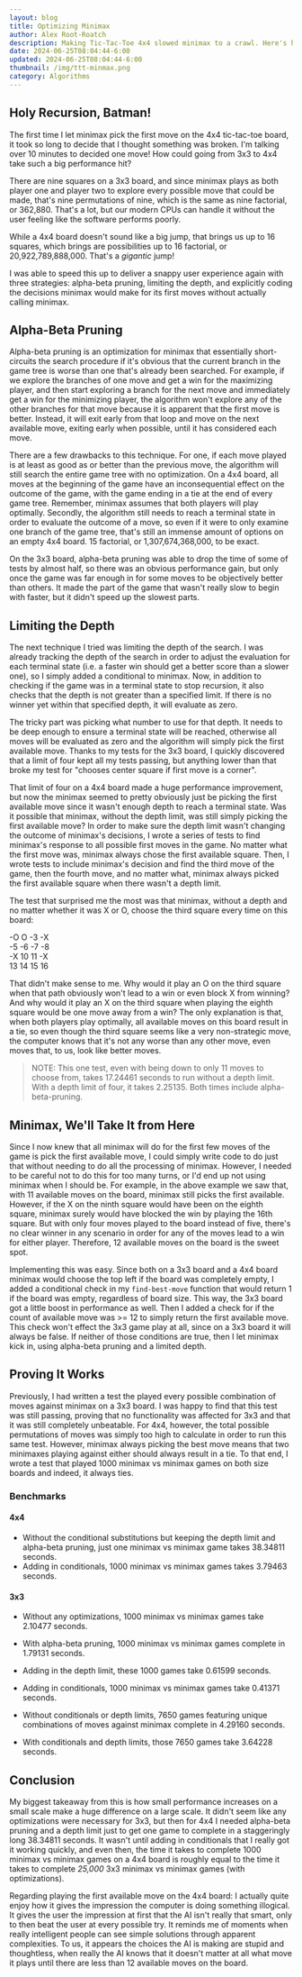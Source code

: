 ```yaml
---
layout: blog
title: Optimizing Minimax
author: Alex Root-Roatch
description: Making Tic-Tac-Toe 4x4 slowed minimax to a crawl. Here's how I sped it up.
date: 2024-06-25T08:04:44-6:00
updated: 2024-06-25T08:04:44-6:00
thumbnail: /img/ttt-minmax.png
category: Algorithms
---
```


## Holy Recursion, Batman!

The first time I let minimax pick the first move on the 4x4 tic-tac-toe board, it took so long to decide that I thought something was broken. I'm talking over 10 minutes to decided one move! How could going from 3x3 to 4x4 take such a big performance hit? 

There are nine squares on a 3x3 board, and since minimax plays as both player one and player two to explore every possible move that could be made, that's nine permutations of nine, which is the same as nine factorial, or 362,880. That's a lot, but our modern CPUs can handle it without the user feeling like the software performs poorly.  

While a 4x4 board doesn't sound like a big jump, that brings us up to 16 squares, which brings are possibilities up to 16 factorial, or 20,922,789,888,000. That's a *gigantic* jump! 

I was able to speed this up to deliver a snappy user experience again with three strategies: alpha-beta pruning, limiting the depth, and explicitly coding the decisions minimax would make for its first moves without actually calling minimax.

## Alpha-Beta Pruning

Alpha-beta pruning is an optimization for minimax that essentially short-circuits the search procedure if it's obvious that the current branch in the game tree is worse than one that's already been searched. For example, if we explore the branches of one move and get a win for the maximizing player, and then start exploring a branch for the next move and immediately get a win for the minimizing player, the algorithm won't explore any of the other branches for that move because it is apparent that the first move is better. Instead, it will exit early from that loop and move on the next available move, exiting early when possible, until it has considered each move. 

There are a few drawbacks to this technique. For one, if each move played is at least as good as or better than the previous move, the algorithm will still search the entire game tree with no optimization. On a 4x4 board, all moves at the beginning of the game have an inconsequential effect on the outcome of the game, with the game ending in a tie at the end of every game tree. Remember, minimax assumes that both players will play optimally. Secondly, the algorithm still needs to reach a terminal state in order to evaluate the outcome of a move, so even if it were to only examine one branch of the game tree, that's still an immense amount of options on an empty 4x4 board. 15 factorial, or 1,307,674,368,000, to be exact. 

On the 3x3 board, alpha-beta pruning was able to drop the time of some of tests by almost half, so there was an obvious performance gain, but only once the game was far enough in for some moves to be objectively better than others. It made the part of the game that wasn't really slow to begin with faster, but it didn't speed up the slowest parts.  

## Limiting the Depth

The next technique I tried was limiting the depth of the search. I was already tracking the depth of the search in order to adjust the evaluation for each terminal state (i.e. a faster win should get a better score than a slower one), so I simply added a conditional to minimax. Now, in addition to checking if the game was in a terminal state to stop recursion, it also checks that the depth is not greater than a specified limit. If there is no winner yet within that specified depth, it will evaluate as zero. 

The tricky part was picking what number to use for that depth. It needs to be deep enough to ensure a terminal state will be reached, otherwise all moves will be evaluated as zero and the algorithm will simply pick the first available move. Thanks to my tests for the 3x3 board, I quickly discovered that a limit of four kept all my tests passing, but anything lower than that broke my test for "chooses center square if first move is a corner". 

That limit of four on a 4x4 board made a huge performance improvement, but now the minimax seemed to pretty obviously just be picking the first available move since it wasn't enough depth to reach a terminal state. Was it possible that minimax, without the depth limit, was still simply picking the first available move? In order to make sure the depth limit wasn't changing the outcome of minimax's decisions, I wrote a series of tests to find minimax's response to all possible first moves in the game. No matter what the first move was, minimax always chose the first available square. Then, I wrote tests to include minimax's decision and find the third move of the game, then the fourth move, and no matter what, minimax always picked the first available square when there wasn't a depth limit. 

The test that surprised me the most was that minimax, without a depth and no matter whether it was X or O, choose the third square every time on this board:

<div>-O O -3 -X</div>
<div>-5 -6 -7 -8</div>
<div>-X 10 11 -X</div>
<div>13 14 15 16</div>

That didn't make sense to me. Why would it play an O on the third square when that path obviously won't lead to a win or even block X from winning? And why would it play an X on the third square when playing the eighth square would be one move away from a win? The only explanation is that, when both players play optimally, all available moves on this board result in a tie, so even though the third square seems like a very non-strategic move, the computer knows that it's not any worse than any other move, even moves that, to us, look like better moves. 

>NOTE: This one test, even with being down to only 11 moves to choose from, takes 17.24461 seconds to run without a depth limit. With a depth limit of four, it takes 2.25135. Both times include alpha-beta-pruning. 

## Minimax, We'll Take It from Here

Since I now knew that all minimax will do for the first few moves of the game is pick the first available move, I could simply write code to do just that without needing to do all the processing of minimax. However, I needed to be careful not to do this for too many turns, or I'd end up not using minimax when I should be. For example, in the above example we saw that, with 11 available moves on the board, minimax still picks the first available. However, if the X on the ninth square would have been on the eighth square, minimax surely would have blocked the win by playing the 16th square. But with only four moves played to the board instead of five, there's no clear winner in any scenario in order for any of the moves lead to a win for either player. Therefore, 12 available moves on the board is the sweet spot.  

Implementing this was easy. Since both on a 3x3 board and a 4x4 board minimax would choose the top left if the board was completely empty, I added a conditional check in my `find-best-move` function that would return 1 if the board was empty, regardless of board size. This way, the 3x3 board got a little boost in performance as well. Then I added a check for if the count of available move was >= 12 to simply return the first available move. This check won't effect the 3x3 game play at all, since on a 3x3 board it will always be false. If neither of those conditions are true, then I let minimax kick in, using alpha-beta pruning and a limited depth. 

## Proving It Works

Previously, I had written a test the played every possible combination of moves against minimax on a 3x3 board. I was happy to find that this test was still passing, proving that no functionality was affected for 3x3 and that it was still completely unbeatable. For 4x4, however, the total possible permutations of moves was simply too high to calculate in order to run this same test. However, minimax always picking the best move means that two minimaxes playing against either should always result in a tie. To that end, I wrote a test that played 1000 minimax vs minimax games on both size boards and indeed, it always ties. 

### Benchmarks

#### 4x4
- Without the conditional substitutions but keeping the depth limit and alpha-beta pruning, just one minimax vs minimax game takes 38.34811 seconds. 
- Adding in conditionals, 1000 minimax vs minimax games takes 3.79463 seconds. 

#### 3x3
- Without any optimizations, 1000 minimax vs minimax games take 2.10477 seconds. 
- With alpha-beta pruning, 1000 minimax vs minimax games complete in 1.79131 seconds. 
- Adding in the depth limit, these 1000 games take 0.61599 seconds. 
- Adding in conditionals, 1000 minimax vs minimax games take 0.41371 seconds. 


- Without conditionals or depth limits, 7650 games featuring unique combinations of moves against minimax complete in 4.29160 seconds. 
- With conditionals and depth limits, those 7650 games take 3.64228 seconds. 

## Conclusion

My biggest takeaway from this is how small performance increases on a small scale make a huge difference on a large scale. It didn't seem like any optimizations were necessary for 3x3, but then for 4x4 I needed alpha-beta pruning and a depth limit just to get one game to complete in a staggeringly long 38.34811 seconds. It wasn't until adding in conditionals that I really got it working quickly, and even then, the time it takes to complete 1000 minimax vs minimax games on a 4x4 board is roughly equal to the time it takes to complete *25,000* 3x3 minimax vs minimax games (with optimizations). 

Regarding playing the first available move on the 4x4 board: I actually quite enjoy how it gives the impression the computer is doing something illogical. It gives the user the impression at first that the AI isn't really that smart, only to then beat the user at every possible try. It reminds me of moments when really intelligent people can see simple solutions through apparent complexities. To us, it appears the choices the AI is making are stupid and thoughtless, when really the AI knows that it doesn't matter at all what move it plays until there are less than 12 available moves on the board.


